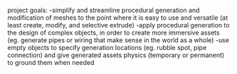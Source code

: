 project goals:
-simplify and streamline procedural generation and modification of meshes to the point where it is easy to use and versatile (at least create, modify, and selective extrude)
-apply procedural generation to the design of complex objects, in order to create more immersive assets (eg. generate pipes or wiring that make sense in the world as a whole)
-use empty objects to specify generation locations (eg. rubble spot, pipe connection) and give generated assets physics (temporary or permanent) to ground them when needed